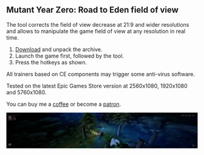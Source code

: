 ## Mutant Year Zero: Road to Eden field of view

The tool corrects the field of view decrease at 21:9 and wider resolutions and allows to manipulate the game field of view at any resolution in real time.

1. [Download](/../../releases) and unpack the archive.
2. Launch the game first, followed by the tool.
3. Press the hotkeys as shown.

All trainers based on CE components may trigger some anti-virus software.

Tested on the latest Epic Games Store version at 2560x1080, 1920x1080 and 5760x1080.

You can buy me a [coffee](https://ko-fi.com/rozziroxx) or become a [patron](https://www.patreon.com/rozzi).

![](preview.jpg)
